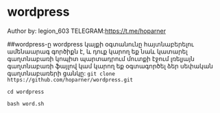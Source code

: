 # wordpress
Author by: legion_603 TELEGRAM:https://t.me/hoparner

##wordpress-ը wordpress կայքի օգտանունը հայտնաբերելու ամենաարագ գործիքն է, և դուք կարող եք նաև կատարել գաղտնաբառի կոպիտ պարտադրում մուտքի էջում լռելյայն գաղտնաբառի ֆայլով կամ կարող եք օգտագործել ձեր սեփական գաղտնաբառերի ցանկը:
 `git clone https://github.com/hoparner/wordpress.git`
 
 `cd wordpress`
 
 `bash word.sh`
